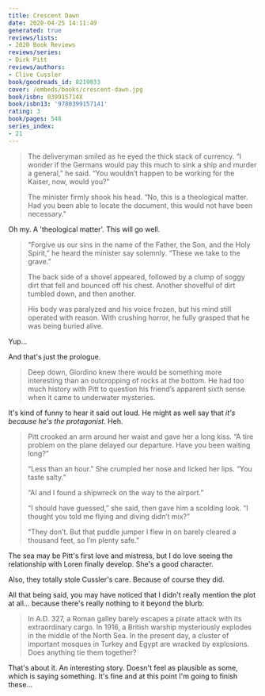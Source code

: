 ```yaml
---
title: Crescent Dawn
date: 2020-04-25 14:11:49
generated: true
reviews/lists:
- 2020 Book Reviews
reviews/series:
- Dirk Pitt
reviews/authors:
- Clive Cussler
book/goodreads_id: 8219033
cover: /embeds/books/crescent-dawn.jpg
book/isbn: 039915714X
book/isbn13: '9780399157141'
rating: 3
book/pages: 548
series_index:
- 21
---
```

> The deliveryman smiled as he eyed the thick stack of currency. “I wonder if the Germans would pay this much to sink a ship and murder a general,” he said. “You wouldn’t happen to be working for the Kaiser, now, would you?”  
>
> The minister firmly shook his head. “No, this is a theological matter. Had you been able to locate the document, this would not have been necessary."  

<!--more-->

Oh my. A 'theological matter'. This will go well.  

> “Forgive us our sins in the name of the Father, the Son, and the Holy Spirit,” he heard the minister say solemnly. “These we take to the grave.”  
>
> The back side of a shovel appeared, followed by a clump of soggy dirt that fell and bounced off his chest. Another shovelful of dirt tumbled down, and then another.  
>
> His body was paralyzed and his voice frozen, but his mind still operated with reason. With crushing horror, he fully grasped that he was being buried alive.  

Yup...  

And that's just the prologue.  

> Deep down, Giordino knew there would be something more interesting than an outcropping of rocks at the bottom. He had too much history with Pitt to question his friend’s apparent sixth sense when it came to underwater mysteries.

It's kind of funny to hear it said out loud. He might as well say that _it's because he's the protagonist_. Heh.  

> Pitt crooked an arm around her waist and gave her a long kiss. “A tire problem on the plane delayed our departure. Have you been waiting long?”  
>
> “Less than an hour.” She crumpled her nose and licked her lips. “You taste salty.”  
>
> “Al and I found a shipwreck on the way to the airport.”  
>
> “I should have guessed,” she said, then gave him a scolding look. “I thought you told me flying and diving didn’t mix?”  
>
> “They don’t. But that puddle jumper I flew in on barely cleared a thousand feet, so I’m plenty safe.”  

The sea may be Pitt's first love and mistress, but I do love seeing the relationship with Loren finally develop. She's a good character.  

Also, they totally stole Cussler's care. Because of course they did.  

All that being said, you may have noticed that I didn't really mention the plot at all... because there's really nothing to it beyond the blurb:  

> In A.D. 327, a Roman galley barely escapes a pirate attack with its extraordinary cargo. In 1916, a British warship mysteriously explodes in the middle of the North Sea. In the present day, a cluster of important mosques in Turkey and Egypt are wracked by explosions. Does anything tie them together?  

That's about it. An interesting story. Doesn't feel as plausible as some, which is saying something. It's fine and at this point I'm going to finish these...